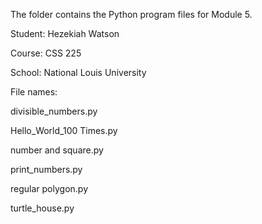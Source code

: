 The folder contains the Python program files for Module 5.

Student: Hezekiah Watson

Course: CSS 225

School: National Louis University

File names: 


divisible_numbers.py

Hello_World_100 Times.py

number and square.py

print_numbers.py

regular polygon.py

turtle_house.py


